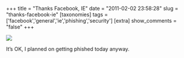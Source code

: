 +++
title = "Thanks Facebook, IE"
date = "2011-02-02 23:58:28"
slug = "thanks-facebook-ie"
[taxonomies]
tags = ['facebook','general','ie','phishing','security']
[extra]
show_comments = "false"
+++

![](http://farm5.static.flickr.com/4104/5411879182_2e510e59f0_o.png)

It’s OK, I planned on getting phished today anyway.
